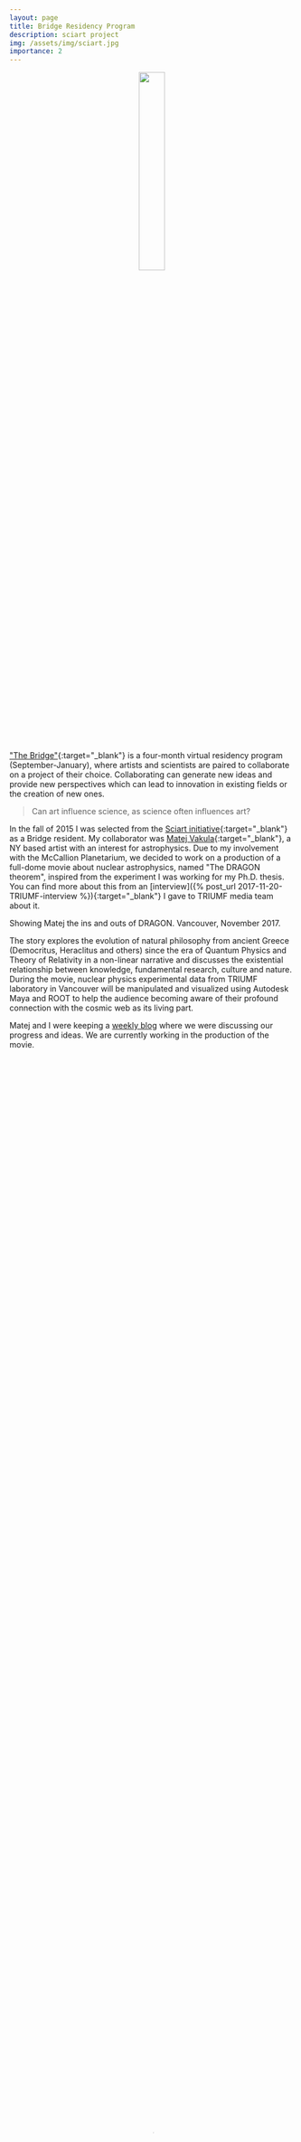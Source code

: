 ```yaml
---
layout: page
title: Bridge Residency Program
description: sciart project
img: /assets/img/sciart.jpg
importance: 2
---
```


 <center>
 <img src="{{ site.baseurl }}/assets/img/sciart.png"  height="30%" width="30%"> 
 </center>
 <br/>

["The Bridge"](http://www.sciartinitiative.org/the-bridge.html){:target="\_blank"} is a four-month 
virtual residency program (September-January), where artists and scientists are paired to collaborate on a 
project of their choice. Collaborating can generate new ideas and provide new perspectives which can lead 
to innovation in existing fields or the creation of new ones.

<blockquote>
<i class="fas fa-quote-left"></i> Can art influence science, as science often influences art?
</blockquote>

In the fall of 2015 I was selected from the [Sciart initiative](http://www.sciartinitiative.org){:target="\_blank"}
as a Bridge resident. My collaborator was [Matej Vakula](http://vakula.eu/home-en.html){:target="\_blank"},
a NY based artist with an interest for astrophysics. Due to my involvement with the McCallion Planetarium, we decided
to work on a production of a full-dome movie about nuclear astrophysics, named "The DRAGON theorem", inspired from the 
experiment I was working for my Ph.D. thesis. You can find more about this from an [interview]({% post_url 2017-11-20-TRIUMF-interview %}){:target="\_blank"}
I gave to TRIUMF media team about it.

<div class="row justify-content-sm-center">
    <div class="col-sm mt-3 mt-md-0">
        <img class="img-fluid" src="{{ site.baseurl }}/assets/img/sciart1.jpg" alt="" title="Showing Matej the ins and outs of DRAGON"/>
    </div>
    <div class="col-sm-6 mt-3 mt-md-0">
        <img class="img-fluid" src="{{ site.baseurl }}/assets/img/sciart2.jpg" alt="" title="Showing Matej the ins and outs of DRAGON"/>
    </div>
</div>
<div class="caption">
      Showing Matej the ins and outs of DRAGON. Vancouver, November 2017.
</div>

The story explores the evolution of natural philosophy from ancient Greece (Democritus, Heraclitus and others) since the era of Quantum Physics and Theory of Relativity in a non-linear narrative and discusses the existential relationship between knowledge, fundamental research, culture and nature. During the movie, nuclear physics experimental data from TRIUMF laboratory in Vancouver will be manipulated and visualized using Autodesk Maya and ROOT to help the audience becoming aware of their profound connection 
with the cosmic web as its living part.

Matej and I were keeping a <a href="http://www.sciartinitiative.org/group-4-matej--thanassis" target="_blank">weekly blog</a>
where we were discussing our progress and ideas. We are currently working in the production of the movie.

<p>
<center>
	 <video autoplay loop controls width="100%" height="100%"  poster="{{ site.baseurl }}/assets/img/dragon-vid.jpg"> <source src="{{ site.baseurl }}/assets/vid/dragon.mp4" type="video/mp4"></video> 
	</center>
	<div class="caption">
    <i class="fa fa-video"></i>
 Matej's crane shot above DRAGON.
    </div>
</p>



